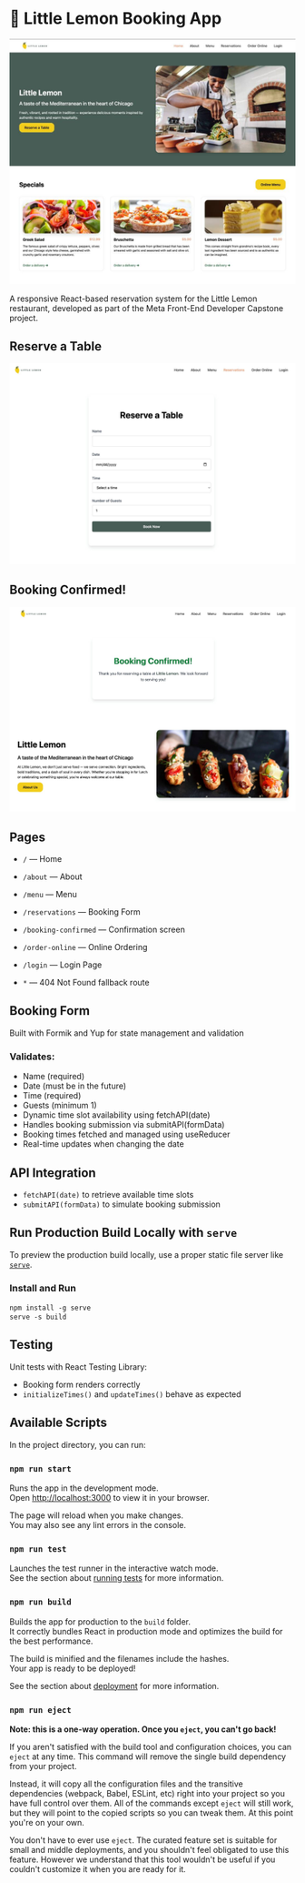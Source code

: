# 🍋 Little Lemon Booking App

![Preview](./src/assets/prev.jpg)

A responsive React-based reservation system for the Little Lemon restaurant, developed as part of the Meta Front-End Developer Capstone project.

## Reserve a Table

![Preview](./src/assets/reserve.jpg)

## Booking Confirmed!

![Preview](./src/assets/confirmed.jpg)

## Pages

- ```/``` — Home
- ```/about``` — About
- ```/menu``` — Menu
- ```/reservations``` — Booking Form
- ```/booking-confirmed``` — Confirmation screen
- ```/order-online``` — Online Ordering
- ```/login``` — Login Page

- ```*``` — 404 Not Found fallback route

## Booking Form

Built with Formik and Yup for state management and validation

### Validates:

- Name (required)
- Date (must be in the future)
- Time (required)
- Guests (minimum 1)
- Dynamic time slot availability using fetchAPI(date)
- Handles booking submission via submitAPI(formData)
- Booking times fetched and managed using useReducer
- Real-time updates when changing the date

## API Integration

- ```fetchAPI(date)``` to retrieve available time slots
- ```submitAPI(formData)``` to simulate booking submission

## Run Production Build Locally with `serve`

To preview the production build locally, use a proper static file server like [`serve`](https://www.npmjs.com/package/serve).

### Install and Run

```
npm install -g serve
serve -s build
```

## Testing

Unit tests with React Testing Library:
- Booking form renders correctly
- ```initializeTimes()``` and `updateTimes()` behave as expected

## Available Scripts

In the project directory, you can run:

### `npm run start`

Runs the app in the development mode.\
Open [http://localhost:3000](http://localhost:3000) to view it in your browser.

The page will reload when you make changes.\
You may also see any lint errors in the console.

### `npm run test`

Launches the test runner in the interactive watch mode.\
See the section about [running tests](https://facebook.github.io/create-react-app/docs/running-tests) for more information.

### `npm run build`

Builds the app for production to the `build` folder.\
It correctly bundles React in production mode and optimizes the build for the best performance.

The build is minified and the filenames include the hashes.\
Your app is ready to be deployed!

See the section about [deployment](https://facebook.github.io/create-react-app/docs/deployment) for more information.

### `npm run eject`

**Note: this is a one-way operation. Once you `eject`, you can't go back!**

If you aren't satisfied with the build tool and configuration choices, you can `eject` at any time. This command will remove the single build dependency from your project.

Instead, it will copy all the configuration files and the transitive dependencies (webpack, Babel, ESLint, etc) right into your project so you have full control over them. All of the commands except `eject` will still work, but they will point to the copied scripts so you can tweak them. At this point you're on your own.

You don't have to ever use `eject`. The curated feature set is suitable for small and middle deployments, and you shouldn't feel obligated to use this feature. However we understand that this tool wouldn't be useful if you couldn't customize it when you are ready for it.
